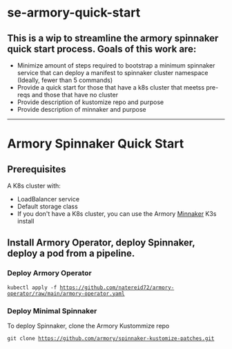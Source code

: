 # se-armory-quick-start

## This is a wip to streamline the armory spinnaker quick start process. Goals of this work are:
* Minimize amount of steps required to bootstrap a minimum spinnaker service that can deploy a manifest to spinnaker cluster namespace (Ideally, fewer than 5 commands)
* Provide a quick start for those that have a k8s cluster that meetss pre-reqs and those that have no cluster
* Provide description of kustomize repo and purpose
* Provide description of minnaker and purpose

------------------
# Armory Spinnaker Quick Start

## Prerequisites

A K8s cluster with:
* LoadBalancer service
* Default storage class
* If you don't have a K8s cluster, you can use the Armory [Minnaker](https://github.com/armory/minnaker) K3s install 

## Install Armory Operator, deploy Spinnaker, deploy a pod from a pipeline.

### Deploy Armory Operator

<code>kubectl apply -f https://github.com/natereid72/armory-operator/raw/main/armory-operator.yaml</code>

### Deploy Minimal Spinnaker

To deploy Spinnaker, clone the Armory Kustommize repo

<code>git clone https://github.com/armory/spinnaker-kustomize-patches.git</code>
